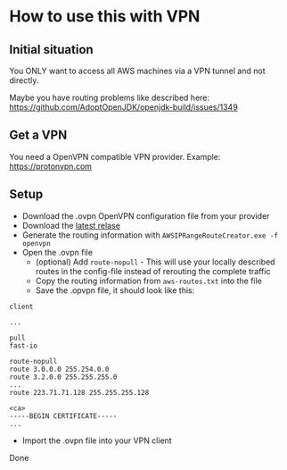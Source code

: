 # How to use this with VPN
## Initial situation
You ONLY want to access all AWS machines via a VPN tunnel and not directly.

Maybe you have routing problems like described here: https://github.com/AdoptOpenJDK/openjdk-build/issues/1349

## Get a VPN 
You need a OpenVPN compatible VPN provider. 
Example: https://protonvpn.com

## Setup
* Download the .ovpn OpenVPN configuration file from your provider
* Download the [latest relase](https://github.com/litetex/AWSIPRangeRouteCreator/releases)
* Generate the routing information with ``AWSIPRangeRouteCreator.exe -f openvpn``
* Open the .ovpn file
  * (optional) Add ``route-nopull`` - This will use your locally described routes in the config-file instead of rerouting the complete traffic
  * Copy the routing information from ``aws-routes.txt`` into the file
  * Save the .opvpn file, it should look like this:
```
client

...

pull
fast-io

route-nopull
route 3.0.0.0 255.254.0.0
route 3.2.0.0 255.255.255.0
...
route 223.71.71.128 255.255.255.128

<ca>
-----BEGIN CERTIFICATE-----
...
```
* Import the .ovpn file into your VPN client

Done

